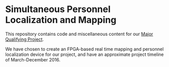 # Simultaneous Personnel Localization and Mapping

This repository contains code and miscellaneous content for our [Major Qualifying Project](https://www.wpi.edu/academics/ece/mqp.html). 

We have chosen to create an FPGA-based real time mapping and personnel localization device for our project, and have an approximate project timeline of March-December 2016.
